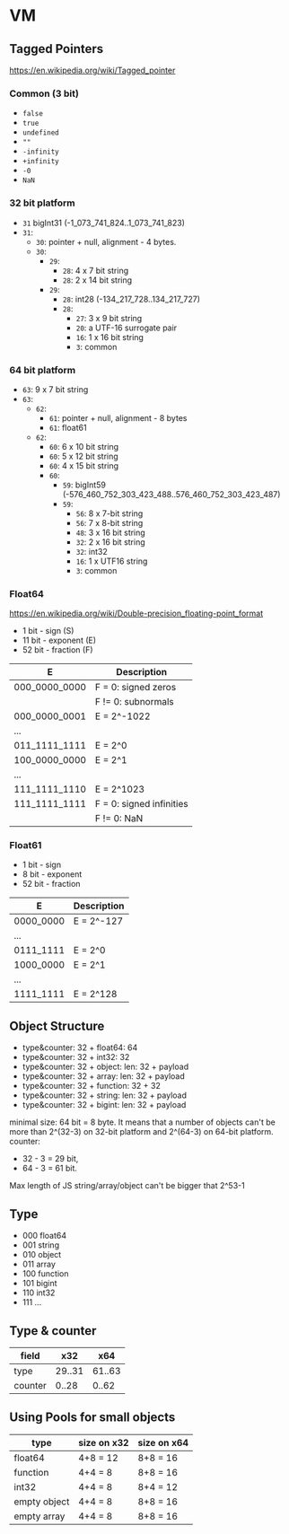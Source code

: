 # VM

## Tagged Pointers

https://en.wikipedia.org/wiki/Tagged_pointer

### Common (3 bit)

- `false`
- `true`
- `undefined`
- `""`
- `-infinity`
- `+infinity`
- `-0`
- `NaN`

### 32 bit platform

- `31` bigInt31 (-1_073_741_824..1_073_741_823)
- `31`:
  - `30`: pointer + null, alignment - 4 bytes.
  - `30`:
    - `29`:
      - `28`: 4 x 7 bit string
      - `28`: 2 x 14 bit string
    - `29`:
      - `28`: int28 (-134_217_728..134_217_727)
      - `28`:
        - `27`: 3 x 9 bit string
        - `20`: a UTF-16 surrogate pair
        - `16`: 1 x 16 bit string
        - `3`: common

### 64 bit platform

- `63`: 9 x 7 bit string
- `63`:
  - `62`:
    - `61`: pointer + null, alignment - 8 bytes
    - `61`: float61
  - `62`:
    - `60`: 6 x 10 bit string
    - `60`: 5 x 12 bit string
    - `60`: 4 x 15 bit string
    - `60`:
      - `59`: bigInt59 (-576_460_752_303_423_488..576_460_752_303_423_487)
      - `59`:
        - `56`: 8 x 7-bit string
        - `56`: 7 x 8-bit string
        - `48`: 3 x 16 bit string
        - `32`: 2 x 16 bit string
        - `32`: int32
        - `16`: 1 x UTF16 string
        - `3`: common

### Float64

https://en.wikipedia.org/wiki/Double-precision_floating-point_format

- 1 bit - sign (S)
- 11 bit - exponent (E)
- 52 bit - fraction (F)

|E            |Description             |
|-------------|------------------------|
|000_0000_0000|F = 0: signed zeros     |
|             |F != 0: subnormals      |
|000_0000_0001|E = 2^-1022             |
|...          |                        |
|011_1111_1111|E = 2^0                 |
|100_0000_0000|E = 2^1                 |
|...          |                        |
|111_1111_1110|E = 2^1023              |
|111_1111_1111|F = 0: signed infinities|
|             |F != 0: NaN             |

### Float61

- 1 bit - sign
- 8 bit - exponent
- 52 bit - fraction

|E        |Description|
|---------|-----------|
|0000_0000|E = 2^-127 |
|...      |           |
|0111_1111|E = 2^0    |
|1000_0000|E = 2^1    |
|...      |           |
|1111_1111|E = 2^128  |

## Object Structure

- type&counter: 32 + float64: 64
- type&counter: 32 + int32: 32
- type&counter: 32 + object: len: 32 + payload
- type&counter: 32 + array: len: 32 + payload
- type&counter: 32 + function: 32 + 32
- type&counter: 32 + string: len: 32 + payload
- type&counter: 32 + bigint: len: 32 + payload

minimal size: 64 bit = 8 byte. It means that a number of objects can't be more than 2^(32-3) on 32-bit platform and 2^(64-3) on 64-bit platform.  
counter: 
- 32 - 3 = 29 bit,
- 64 - 3 = 61 bit.

Max length of JS string/array/object can't be bigger that 2^53-1

## Type

- 000 float64
- 001 string
- 010 object
- 011 array
- 100 function
- 101 bigint
- 110 int32
- 111 ...

## Type & counter

|field  |x32   |x64   |
|-------|------|------|
|type   |29..31|61..63|
|counter|0..28 |0..62 |

## Using Pools for small objects

|type        |size on x32|size on x64|
|------------|-----------|-----------|
|float64     |4+8 = 12   |8+8 = 16   |
|function    |4+4 = 8    |8+8 = 16   |
|int32       |4+4 = 8    |8+4 = 12   |
|empty object|4+4 = 8    |8+8 = 16   |
|empty array |4+4 = 8    |8+8 = 16   |
